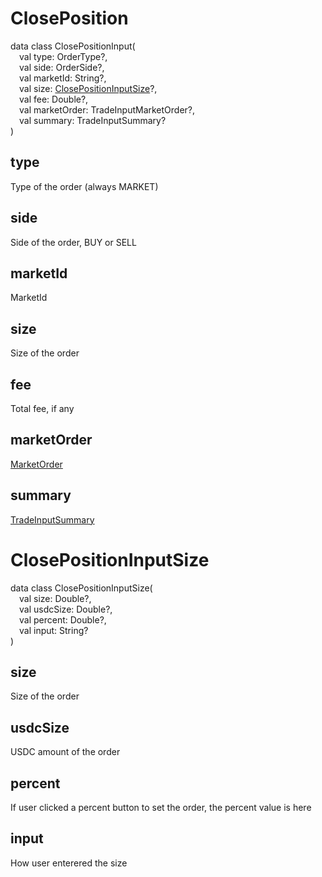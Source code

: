 # ClosePosition

data class ClosePositionInput(  
&emsp;val type: OrderType?,  
&emsp;val side: OrderSide?,  
&emsp;val marketId: String?,  
&emsp;val size: [ClosePositionInputSize](#ClosePositionInputSize)?,  
&emsp;val fee: Double?,  
&emsp;val marketOrder: TradeInputMarketOrder?,  
&emsp;val summary: TradeInputSummary?  
)

## type

Type of the order (always MARKET)

## side

Side of the order, BUY or SELL

## marketId

MarketId

## size

Size of the order

## fee

Total fee, if any

## marketOrder

[MarketOrder](TradeInput.md#TradeInputMarketOrder)

## summary

[TradeInputSummary](TradeInput.md#TradeInputSummary)

# ClosePositionInputSize

data class ClosePositionInputSize(  
&emsp;val size: Double?,  
&emsp;val usdcSize: Double?,  
&emsp;val percent: Double?,  
&emsp;val input: String?  
)

## size

Size of the order

## usdcSize

USDC amount of the order

## percent

If user clicked a percent button to set the order, the percent value is here

## input

How user enterered the size

